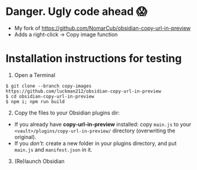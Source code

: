 # Danger. Ugly code ahead 😱

- My fork of https://github.com/NomarCub/obsidian-copy-url-in-preview
- Adds a right-click → Copy image function

# Installation instructions for testing

1. Open a Terminal

```shell
$ git clone --branch copy-images https://github.com/luckman212/obsidian-copy-url-in-preview
$ cd obsidian-copy-url-in-preview
$ npm i; npm run build
```

2. Copy the files to your Obsidian plugins dir:

- If you already have **copy-url-in-preview** installed: copy `main.js` to your `<vault>/plugins/copy-url-in-preview/` directory (overwriting the original).
- If you _don't_: create a new folder in your plugins directory, and put `main.js` and `manifest.json` in it.

3. (Re)launch Obsidian
